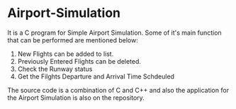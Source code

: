 # Airport-Simulation

It is a C program for Simple Airport Simulation. Some of it's main function that can be performed are mentioned below: 
  1. New Flights can be added to list.
  2. Previously Entered Flights can be deleted.
  3. Check the Runway status
  4. Get the Filghts Departure and Arrival Time Schdeuled
  
The source code is a combination of C and C++ and also the application for the Airport Simulation is also on the repository.
